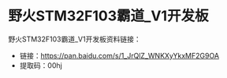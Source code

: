 # 野火STM32F103霸道_V1开发板
野火STM32F103霸道_V1开发板资料链接：
* 链接：https://pan.baidu.com/s/1_JrQlZ_WNKXyYkxMF2G9OA 
* 提取码：00hj 
